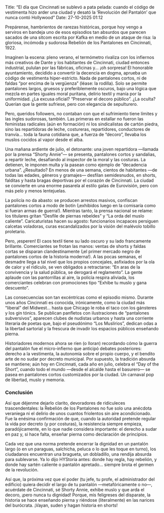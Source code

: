 Title: “El día que Cincinnati se sublevó a pata pelada: cuando el código de vestimenta hizo arder una ciudad y desató la ‘Revolución del Pantalón’ que nunca contó Hollywood”
Date: 27-10-2025 01:12

Prepárense, hambrientos de rarezas históricas, porque hoy vengo a serviros en bandeja uno de esos episodios tan absurdos que parecen sacados de una sitcom escrita por Kafka en medio de un ataque de risa: la gloriosa, incómoda y sudorosa Rebelión de los Pantalones en Cincinnati, 1922.

Imaginen la escena: pleno verano, el termómetro rivaliza con los infiernos más creativos de Dante y los habitantes de Cincinnati, ciudad entonces industrial, pululan por las fábricas, oficinas y… ¡oh sorpresa! El honorable ayuntamiento, decidido a convertir la decencia en dogma, aprueba un código de vestimenta hiper-estricto. Nada de pantalones cortos, ni de faldas “por encima de la vergüenza” (léase: la rodilla). Solo se permite pantalones largos, gruesos y preferiblemente oscuros, bajo una lógica que mezcla en partes iguales moral puritana, delirio textil y manía por la uniformidad. ¿La excusa oficial? “Preservar el decoro público”. ¿La oculta? Querían que la gente sufriese, pero con elegancia de sepulturero.

Pero, queridos followers, no contaban con que el sufrimiento tiene límites y las ingles sudorosas, también. Las primeras en estallar no fueron las feministas radicales (aún en formación) ni los sindicalistas de cartón piedra, sino las repartidoras de leche, costureras, repartidores, conductores de tranvía… toda la fauna cotidiana que, a fuerza de “decoro”, llevaba los muslos cocidos al vapor desde el alba.

Una mañana ardiente de julio, el detonante: una joven repartidora —llamada por la prensa “Shorty Annie”— se presenta, pantalones cortos y sandalias, a repartir leche, desafiando al inspector de la moral y las costuras. La detienen, le imponen multa y la pasean como ejemplo de “decadencia urbana”. ¿Resultado? En menos de una semana, cientos de habitantes —de todas las edades, géneros y gramajes— desfilan semidesnudos, en shorts, falditas y hasta bragas deportivas por el corazón de Cincinnati. La ciudad se convierte en una enorme pasarela al estilo galas de Eurovisión, pero con más pelo y menos lentejuelas.

La policía no da abasto: se producen arrestos masivos, confiscan pantalones cortos a modo de botín (¡exhibidos luego en la comisaría como si fueran armas de guerra!). Mientras tanto, la prensa nacional se relame: los titulares gritan “Desfile de piernas rebeldes” y “La orda del muslo caliente”. Caricaturistas hacen su agosto: funcionarios incapaces persiguen calcetas voladoras, curas escandalizados por la visión del malévolo tobillo proletario.

Pero, ¡esperen! El caos textil tiene su lado oscuro y su lado francamente brillante. Comerciantes se frotan las manos: ventas de shorts y faldas cortas se disparan clandestinamente (¡el primer mercado negro de pantalones cortos de la historia moderna!). A las pocas semanas, el desmadre llega a tal nivel que los propios concejales, asfixiados por la ola de calor y el ridículo, se ven obligados a retractarse: “En aras de la convivencia y la salud pública, se derogará el reglamento”. La gente aplaude con las pantorrillas al aire, la policía respira aliviada, los comerciantes celebran con promociones tipo “Exhibe tu muslo y gana descuento”.

Las consecuencias son tan excéntricas como el episodio mismo. Durante unos años Cincinnati es conocida, irónicamente, como la ciudad más “liberal” del Midwest… hasta que Chicago le roba el taco con los gánsteres y los gin tónics. Se publican panfletos con ilustraciones de “pantalones subversivos”, aparecen clubes de nudistas urbanos y hasta una corriente literaria de poetas que, bajo el pseudónimo “Los Muslirios”, dedican odas a la libertad sartorial y la frescura de invadir los espacios públicos enseñando pierna.

Historiadores modernos ahora se ríen (o lloran) recordando cómo la guerra del pantalón fue el micro-infierno que anticipó debates posteriores: derecho a la vestimenta, la autonomía sobre el propio cuerpo, y el bendito arte de no sudar por decreto municipal. Por supuesto, la tradición absurda se mantiene; aún hoy en Cincinnati, cada año en julio, celebra el “Day of the Short”, cuando todo el mundo —desde el alcalde hasta el basurero— se pasea en pantalones cortos customizados por la ciudad. Un carnaval pop de libertad, muslo y memoria.

### Conclusión
Así que déjenme dejarlo clarito, devoradores de ridiculeces trascendentales: la Rebelión de los Pantalones no fue solo una anécdota veraniega ni el delirio de unos cuantos friolentos sin aire acondicionado. Fue la enésima confirmación de que, cuando la autoridad pretende regular la vida por decreto (y por costuras), la resistencia siempre empieza, paradójicamente, en lo que nadie considera importante: el derecho a sudar en paz y, si hace falta, enseñar pierna como declaración de principios.

Cada vez que una norma pretende encerrar la dignidad en un pantalón largo (o en un paraguas, salchicha, peluca o lo que les toque en turno), los ciudadanos encuentran una bragueta, un dobladillo, una rendija absurda para sublevarse. Ya lo dijo HYStoria antes: donde hay regla, hay rebelión, y donde hay sartén caliente o pantalón apretado… siempre brota el germen de la revolución. 

Así que, la próxima vez que el poder (tu jefe, tu profe, el administrador del edificio) quiera decidir el largo de tu pantalón —metafóricamente o no—, acuérdate de Cincinnati, sé Shorty Annie, exhibe muslo y que arda el decoro, ¡pero nunca tu dignidad! Porque, mis feligreses del disparate, la historia se hace enseñando pierna y riéndose (literalmente) en las narices del burócrata. ¡Vayan, suden y hagan historia en shorts!